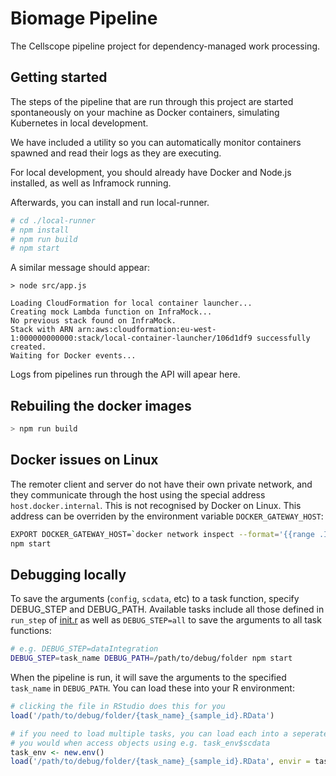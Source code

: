 # Biomage Pipeline

The Cellscope pipeline project for dependency-managed work processing.

## Getting started

The steps of the pipeline that are run through this project are started
spontaneously on your machine as Docker containers, simulating Kubernetes
in local development.

We have included a utility so you can automatically monitor containers spawned
and read their logs as they are executing.

For local development, you should already have Docker and Node.js installed, as well as
Inframock running.

Afterwards, you can install and run local-runner.

```bash
# cd ./local-runner
# npm install
# npm run build
# npm start
```

A similar message should appear:

```
> node src/app.js

Loading CloudFormation for local container launcher...
Creating mock Lambda function on InfraMock...
No previous stack found on InfraMock.
Stack with ARN arn:aws:cloudformation:eu-west-1:000000000000:stack/local-container-launcher/106d1df9 successfully created.
Waiting for Docker events...
```

Logs from pipelines run through the API will apear here.

## Rebuiling the docker images

```bash
> npm run build
```

## Docker issues on Linux

The remoter client and server do not have their own private network, and they communicate through the host
using the special address `host.docker.internal`. This is not recognised by Docker on Linux. This address
can be overriden by the environment variable `DOCKER_GATEWAY_HOST`:

```bash
EXPORT DOCKER_GATEWAY_HOST=`docker network inspect --format='{{range .IPAM.Config}}{{.Gateway}}{{end}}'
npm start
```

## Debugging locally

To save the arguments (`config`, `scdata`, etc) to a task function, specify DEBUG_STEP and DEBUG_PATH.
Available tasks include all those defined in `run_step` of  [init.r](qc-runner/src/init.r) as well as `DEBUG_STEP=all` 
to save the arguments to all task functions:

```bash
# e.g. DEBUG_STEP=dataIntegration
DEBUG_STEP=task_name DEBUG_PATH=/path/to/debug/folder npm start
```

When the pipeline is run, it will save the arguments to the specified `task_name` in `DEBUG_PATH`. You
can load these into your R environment:

```R
# clicking the file in RStudio does this for you
load('/path/to/debug/folder/{task_name}_{sample_id}.RData')

# if you need to load multiple tasks, you can load each into a seperate environment
# you would when access objects using e.g. task_env$scdata
task_env <- new.env()
load('/path/to/debug/folder/{task_name}_{sample_id}.RData', envir = task_env)
```